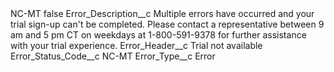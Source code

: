 <?xml version="1.0" encoding="UTF-8"?>
<CustomMetadata xmlns="http://soap.sforce.com/2006/04/metadata" xmlns:xsi="http://www.w3.org/2001/XMLSchema-instance" xmlns:xsd="http://www.w3.org/2001/XMLSchema">
    <label>NC-MT</label>
    <protected>false</protected>
    <values>
        <field>Error_Description__c</field>
        <value xsi:type="xsd:string">Multiple errors have occurred and your trial sign-up can&apos;t be completed. Please contact a representative between 9 am and 5 pm CT on weekdays at 1-800-591-9378 for further assistance with your trial experience.</value>
    </values>
    <values>
        <field>Error_Header__c</field>
        <value xsi:type="xsd:string">Trial not available</value>
    </values>
    <values>
        <field>Error_Status_Code__c</field>
        <value xsi:type="xsd:string">NC-MT</value>
    </values>
    <values>
        <field>Error_Type__c</field>
        <value xsi:type="xsd:string">Error</value>
    </values>
</CustomMetadata>

